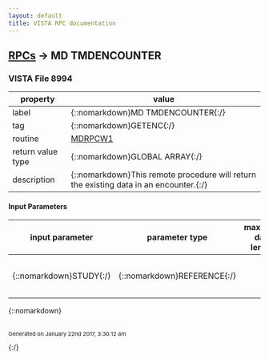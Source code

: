 ```yaml
---
layout: default
title: VISTA RPC documentation
---
```




## [RPCs](TableOfContent.md) &#8594; MD TMDENCOUNTER 



### VISTA File 8994 


 property | value 
--- | --- 
 label | {::nomarkdown}MD TMDENCOUNTER{:/}
 tag | {::nomarkdown}GETENC{:/}
 routine | [MDRPCW1](http://code.osehra.org/dox/Routine_MDRPCW1_source.html)
 return value type | {::nomarkdown}GLOBAL ARRAY{:/}
 description | {::nomarkdown}This remote procedure will return the existing data in an encounter.{:/}

#### Input Parameters

| input parameter | parameter type | maximum data length | required | description | 
| --- | --- | --- | --- | --- | 
| {::nomarkdown}STUDY{:/} | {::nomarkdown}REFERENCE{:/} |  | {::nomarkdown}true{:/} | {::nomarkdown}This is the CP Study internal entry number.{:/} | 

{::nomarkdown} <br/><br/><p style="font-size: 11px">Generated on January 22nd 2017, 3:30:12 am</p>{:/}
